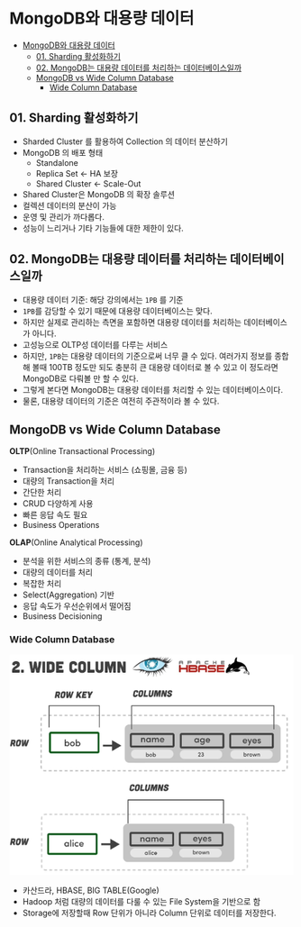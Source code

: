 # MongoDB와 대용량 데이터
- [MongoDB와 대용량 데이터](#mongodb와-대용량-데이터)
  - [01. Sharding 활성화하기](#01-sharding-활성화하기)
  - [02. MongoDB는 대용량 데이터를 처리하는 데이터베이스일까](#02-mongodb는-대용량-데이터를-처리하는-데이터베이스일까)
  - [MongoDB vs Wide Column Database](#mongodb-vs-wide-column-database)
    - [Wide Column Database](#wide-column-database)
## 01. Sharding 활성화하기
- Sharded Cluster 를 활용하여 Collection 의 데이터 분산하기
- MongoDB 의 배포 형태
  - Standalone
  - Replica Set <- HA 보장
  - Shared Cluster <- Scale-Out
- Shared Cluster은 MongoDB 의 확장 솔루션
- 컬렉션 데이터의 분산이 가능
- 운영 및 관리가 까다롭다.
- 성능이 느리거나 기타 기능들에 대한 제한이 있다.

## 02. MongoDB는 대용량 데이터를 처리하는 데이터베이스일까
- 대용량 데이터 기준: 해당 강의에서는 `1PB` 를 기준
- `1PB`를 감당할 수 있기 때문에 대용량 데이터베이스는 맞다.
- 하지만 실제로 관리하는 측면을 포함하면 대용량 데이터를 처리하는 데이터베이스가 아니다.
- 고성능으로 OLTP성 데이터를 다루는 서비스
- 하지만, `1PB`는 대용량 데이터의 기준으로써 너무 클 수 있다. 여러가지 정보를 종합해 볼때 100TB 정도만 되도 충분히 큰 대용량 데이터로 볼 수 있고 이 정도라면 MongoDB로 다뤄볼 만 할 수 있다.
- 그렇게 본다면 MongoDB는 대용량 데이터를 처리할 수 있는 데이터베이스이다.
- 물론, 대용량 데이터의 기준은 여전히 주관적이라 볼 수 있다.

## MongoDB vs Wide Column Database
**OLTP**(Online Transactional Processing)
- Transaction을 처리하는 서비스 (쇼핑몰, 금융 등)
- 대량의 Transaction을 처리
- 간단한 처리
- CRUD 다양하게 사용
- 빠른 응답 속도 필요
- Business Operations

**OLAP**(Online Analytical Processing)
- 분석을 위한 서비스의 종류 (통계, 분석)
- 대량의 데이터를 처리
- 복잡한 처리
- Select(Aggregation) 기반
- 응답 속도가 우선순위에서 떨어짐
- Business Decisioning

### Wide Column Database
![alt text](./images/wide-column-database.png)
- 카산드라, HBASE, BIG TABLE(Google)
- Hadoop 처럼 대량의 데이터를 다룰 수 있는 File System을 기반으로 함
- Storage에 저장할때 Row 단위가 아니라 Column 단위로 데이터를 저장한다.